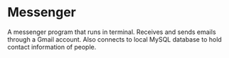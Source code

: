 # Messenger
A messenger program that runs in terminal. Receives and sends emails through a Gmail account. Also connects to local MySQL database to hold contact information of people.

